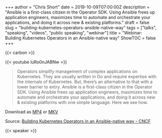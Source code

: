 +++
author = "Chris Short"
date = 2019-10-09T07:00:00Z
description = "Ansible is a first-class citizen in the Operator SDK. Using Ansible frees up application engineers, maximizes time to automate and orchestrate your applications, and doing it across new & existing platforms."
draft = false
slug = "building-kubernetes-operators-ansible-native-way"
tags = ["talks", "speaking", "videos", "public speaking", "webinar"]
title = "Webinar: Building Kubernetes Operators in an Ansible-native way"
ShowTOC = false
+++

{{< carbon >}}

{{< youtube luRo0nJABNw >}}

> Operators simplify management of complex applications on Kubernetes. They are usually written in Go and require expertise with the internals of Kubernetes. But, there’s an alternative to that with a lower barrier to entry. Ansible is a first-class citizen in the Operator SDK. Using Ansible frees up application engineers, maximizes time to automate and orchestrate your applications, and doing it across new & existing platforms with one simple language. Here we see how.

Download as [MP4](https://shortcdn.com/chrisshort/Building-Kubernetes-Operators-in-an-Ansible-native-way.mp4) or [MKV](https://shortcdn.com/chrisshort/Building-Kubernetes-Operators-in-an-Ansible-native-way.mkv)

Source: [Building Kubernetes Operators in an Ansible-native way - CNCF](https://www.cncf.io/online-programs/building-kubernetes-operators-in-an-ansible-native-way/)

{{< speaker >}}

